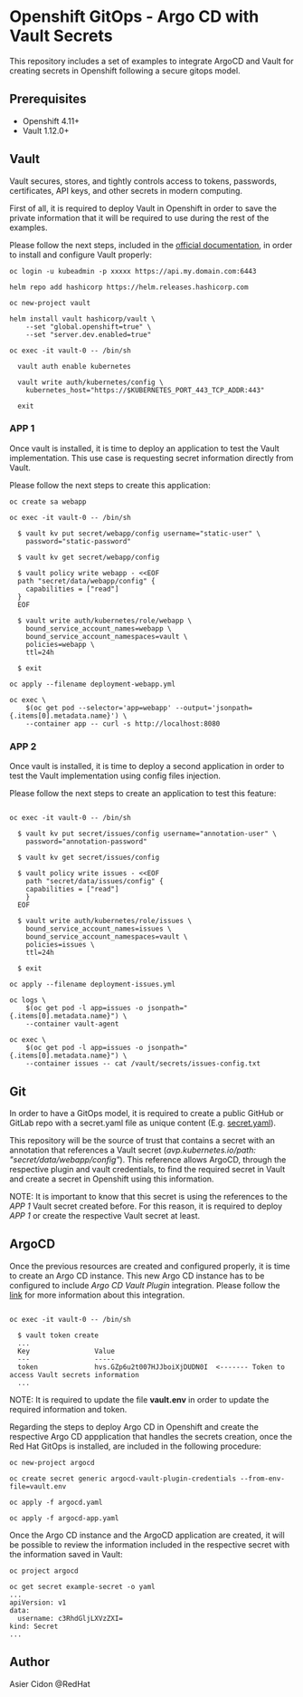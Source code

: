 # Openshift GitOps - Argo CD with Vault Secrets

This repository includes a set of examples to integrate ArgoCD and Vault for creating secrets in Openshift following a secure gitops model.

## Prerequisites

- Openshift 4.11+
- Vault 1.12.0+

## Vault

Vault secures, stores, and tightly controls access to tokens, passwords, certificates, API keys, and other secrets in modern computing.

First of all, it is required to deploy Vault in Openshift in order to save the private information that it will be required to use during the rest of the examples. 

Please follow the next steps, included in the [official documentation](https://developer.hashicorp.com/vault/tutorials/kubernetes/kubernetes-openshift), in order to install and configure Vault properly:

```$bash
oc login -u kubeadmin -p xxxxx https://api.my.domain.com:6443

helm repo add hashicorp https://helm.releases.hashicorp.com

oc new-project vault

helm install vault hashicorp/vault \
    --set "global.openshift=true" \
    --set "server.dev.enabled=true"

oc exec -it vault-0 -- /bin/sh

  vault auth enable kubernetes

  vault write auth/kubernetes/config \
    kubernetes_host="https://$KUBERNETES_PORT_443_TCP_ADDR:443"

  exit
```

### APP 1

Once vault is installed, it is time to deploy an application to test the Vault implementation. This use case is requesting secret information directly from Vault.

Please follow the next steps to create this application:

```$bash
oc create sa webapp

oc exec -it vault-0 -- /bin/sh

  $ vault kv put secret/webapp/config username="static-user" \
    password="static-password"

  $ vault kv get secret/webapp/config

  $ vault policy write webapp - <<EOF
  path "secret/data/webapp/config" {
    capabilities = ["read"]
  }
  EOF

  $ vault write auth/kubernetes/role/webapp \
    bound_service_account_names=webapp \
    bound_service_account_namespaces=vault \
    policies=webapp \
    ttl=24h

  $ exit

oc apply --filename deployment-webapp.yml

oc exec \
    $(oc get pod --selector='app=webapp' --output='jsonpath={.items[0].metadata.name}') \
    --container app -- curl -s http://localhost:8080 

```

### APP 2

Once vault is installed, it is time to deploy a second application in order to test the Vault implementation using config files injection.
 
Please follow the next steps to create an application to test this feature:

```$bash

oc exec -it vault-0 -- /bin/sh

  $ vault kv put secret/issues/config username="annotation-user" \
    password="annotation-password"

  $ vault kv get secret/issues/config

  $ vault policy write issues - <<EOF
    path "secret/data/issues/config" {
    capabilities = ["read"]
    }
  EOF

  $ vault write auth/kubernetes/role/issues \
    bound_service_account_names=issues \
    bound_service_account_namespaces=vault \
    policies=issues \
    ttl=24h

  $ exit

oc apply --filename deployment-issues.yml

oc logs \
    $(oc get pod -l app=issues -o jsonpath="{.items[0].metadata.name}") \
    --container vault-agent

oc exec \
    $(oc get pod -l app=issues -o jsonpath="{.items[0].metadata.name}") \
    --container issues -- cat /vault/secrets/issues-config.txt
```

## Git

In order to have a GitOps model, it is required to create a public GitHub or GitLab repo with a secret.yaml file as unique content (E.g. [secret.yaml](./secret.yaml)). 

This repository will be the source of trust that contains a secret with an annotation that references a Vault secret (*avp.kubernetes.io/path: "secret/data/webapp/config"*). This reference allows ArgoCD, through the respective plugin and vault credentials, to find the required secret in Vault and create a secret in Openshift using this information.

NOTE: It is important to know that this secret is using the references to the *APP 1* Vault secret created before. For this reason, it is required to deploy *APP 1* or create the respective Vault secret at least.

## ArgoCD

Once the previous resources are created and configured properly, it is time to create an Argo CD instance. This new Argo CD instance has to be configured to include *Argo CD Vault Plugin* integration. Please follow the [link](https://argocd-vault-plugin.readthedocs.io/en/stable/) for more information about this integration.


```$bash

oc exec -it vault-0 -- /bin/sh

  $ vault token create
  ...
  Key                Value
  ---                -----
  token              hvs.GZp6u2t007HJJboiXjDUDN0I  <------- Token to access Vault secrets information
  ...
```

NOTE: It is required to update the file **vault.env** in order to update the required information and token.
 
Regarding the steps to deploy Argo CD in Openshift and create the respective Argo CD appplication that handles the secrets creation, once the Red Hat GitOps is installed, are included in the following procedure:

```$bash
oc new-project argocd

oc create secret generic argocd-vault-plugin-credentials --from-env-file=vault.env

oc apply -f argocd.yaml

oc apply -f argocd-app.yaml
```

Once the Argo CD instance and the ArgoCD application are created, it will be possible to review the information included in the respective secret with the information saved in Vault:

```$bash
oc project argocd

oc get secret example-secret -o yaml
...
apiVersion: v1
data:
  username: c3RhdGljLXVzZXI=
kind: Secret
...
```

## Author

Asier Cidon @RedHat
